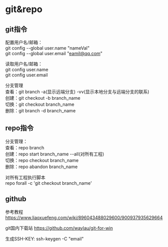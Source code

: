 # git&repo    

## git指令  

配置用户名/邮箱：  
git config --global user.name "nameVal"  
git config --global user.email "eamil@qq.com"  

读取用户名/邮箱：  
git config user.name  
git config user.email  

分支管理    
查看：git branch -a(显示远端分支) -vv(显示本地分支与远端分支的联系)   
创建：git checkout -b branch_name   
切换：git checkout branch_name  
删除：git branch -d branch_name 

## repo指令
分支管理：  
查看：repo branch   
创建：repo start branch_name --all(对所有工程)  
切换：repo checkout branch_name  
删除：repo abandon branch_name  

对所有工程执行脚本  
repo forall -c 'git checkout branch_name'  

## github  
参考教程 <https://www.liaoxuefeng.com/wiki/896043488029600/900937935629664>

git国内下载站 <https://github.com/waylau/git-for-win>

生成SSH-KEY: ssh-keygen -C "email"


